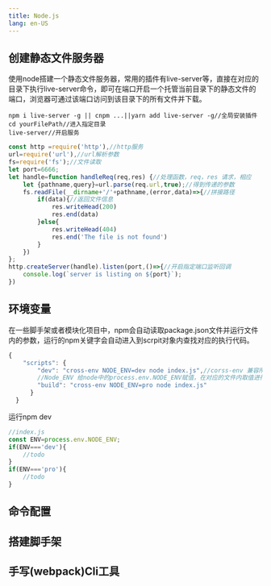 ```yaml
---
title: Node.js
lang: en-US
---
```


## 创建静态文件服务器
使用node搭建一个静态文件服务器，常用的插件有live-server等，直接在对应的目录下执行live-server命令，即可在端口开启一个托管当前目录下的静态文件的端口，浏览器可通过该端口访问到该目录下的所有文件并下载。
``` 
npm i live-server -g || cnpm ...||yarn add live-server -g//全局安装插件
cd yourFilePath//进入指定目录
live-server//开启服务
```
```js
const http =require('http'),//http服务
url=require('url'),//url解析参数
fs=require('fs');//文件读取
let port=6666;
let handle=function handleReq(req,res) {//处理函数，req，res 请求，相应
    let {pathname,query}=url.parse(req.url,true);//得到传递的参数
    fs.readFile(__dirname+'/'+pathname,(error,data)=>{//拼接路径
        if(data){//返回文件信息
            res.writeHead(200)
            res.end(data)
        }else{
            res.writeHead(404)
            res.end('The file is not found')
        }
    })
};
http.createServer(handle).listen(port,()=>{//开启指定端口监听回调
    console.log(`server is listing on ${port}`);
})
```
## 环境变量
在一些脚手架或者模块化项目中，npm会自动读取package.json文件并运行文件内的参数，运行的npm关键字会自动进入到scrpit对象内查找对应的执行代码。
```js
{
    "scripts": {
        "dev": "cross-env NODE_ENV=dev node index.js",//corss-env 兼容所有操作系统 
        //Node_ENV 给node中的process.env.NODE_ENV赋值，在对应的文件内取值进行不同的处理
        "build": "cross-env NODE_ENV=pro node index.js"
      }
  }
```
运行npm dev
```js
//index.js
const ENV=process.env.NODE_ENV;
if(ENV==='dev'){
    //todo
}
if(ENV==='pro'){
    //todo
}
```
## 命令配置
## 搭建脚手架
## 手写(webpack)Cli工具